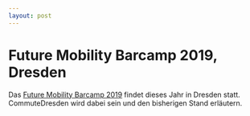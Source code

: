 ```yaml
---
layout: post
---
```


# Future Mobility Barcamp 2019, Dresden

Das [Future Mobility Barcamp 2019](https://future-mobility-camp.de/dresden19/) findet dieses Jahr in Dresden statt. CommuteDresden wird dabei sein und den bisherigen Stand erläutern.
